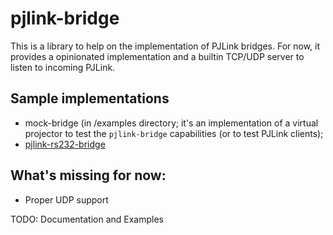 # pjlink-bridge

This is a library to help on the implementation of PJLink bridges.
For now, it provides a opinionated implementation and a builtin TCP/UDP server to listen to incoming PJLink.

## Sample implementations
- mock-bridge (in /examples directory; it's an implementation of a virtual projector to test the `pjlink-bridge` capabilities (or to test PJLink clients);
- [pjlink-rs232-bridge](https://github.com/mateusmeyer/pjlink-rs232-bridge/)

## What's missing for now:
- Proper UDP support

TODO: Documentation and Examples

